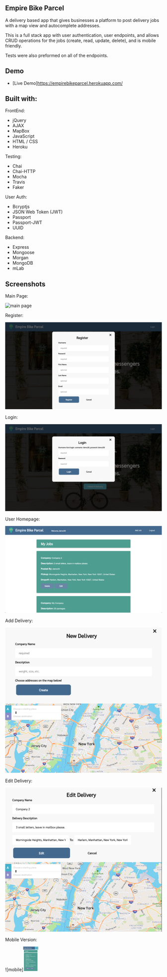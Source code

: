 ## Empire Bike Parcel

A delivery based app that gives businesses a platform to post delivery jobs with a map view and autocomplete addresses.  

This is a full stack app with user authentication, user endpoints, and allows CRUD operations for the jobs (create, read, update, delete), and is mobile friendly.

Tests were also preformed on all of the endpoints.

## Demo

- [Live Demo]https://empirebikeparcel.herokuapp.com/

## Built with:

FrontEnd:
- jQuery
- AJAX
- MapBox
- JavaScript
- HTML / CSS
- Heroku

Testing:
- Chai	
- Chai-HTTP	
- Mocha
- Travis
- Faker	

User Auth:
- Bcryptjs
- JSON Web Token (JWT)	
- Passport	
- Passport-JWT
- UUID	

Backend:
- Express								
- Mongoose				
- Morgan							
- MongoDB							
- mLab									 
	
## Screenshots
Main Page:

![main page](screenshots/mainPage.png)

Register:

![register](screenshots/register.png)

Login:

![login](screenshots/login.png)

User Homepage:

![user homepage](screenshots/userHomepage.png)

Add Delivery:

![add delivery](screenshots/addDelivery.png)

Edit Delivery:

![edit delivery](screenshots/editDelivery.png)

Mobile Version:

![mobile]<img src = "https://github.com/AlexMcComb/empire-bike-quest/blob/master/screenshots/mobile.png" width="48">

